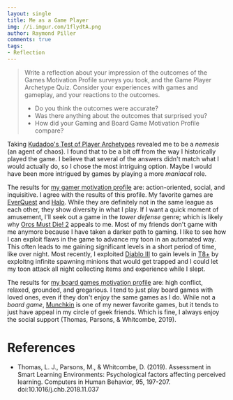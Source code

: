 ```yaml
---
layout: single
title: Me as a Game Player
img: //i.imgur.com/1flydtA.png
author: Raymond Piller
comments: true
tags:
- Reflection
---
```

> Write a reflection about your impression of the outcomes of the Games Motivation Profile surveys you took, and the Game Player Archetype Quiz.
> Consider your experiences with games and gameplay, and your reactions to the outcomes.
> 
> - Do you think the outcomes were accurate?
> - Was there anything about the outcomes that surprised you?
> - How did your Gaming and Board Game Motivation Profile compare?

Taking [Kudadoo's Test of Player Archetypes](https://uquiz.com/go111q) revealed me to be a *nemesis* (an agent of chaos).
I found that to be a bit off from the way I historically played the game.
I believe that several of the answers didn't match what I would actually do, so I chose the most intriguing option.
Maybe I would have been more intrigued by games by playing a more *maniacal* role.

The results for [my gamer motivation profile](https://apps.quanticfoundry.com/profiles/gamerprofile/eazgBSBMPuXi8k32PqYgXY/) are: action-oriented, social, and inquisitive.
I agree with the results of this profile.
My favorite games are [EverQuest](https://www.everquest.com) and [Halo](https://www.halowaypoint.com).
While they are definitely not in the same league as each other, they show diversity in what I play.
If I want a quick moment of amusement, I'll seek out a game in the *tower defense* genre; which is likely why [Orcs Must Die! 2](https://store.steampowered.com/app/201790/Orcs_Must_Die_2/) appeals to me.
Most of my friends don't game with me anymore because I have taken a darker path to gaming.
I like to see how I can exploit flaws in the game to advance my toon in an automated way.
This often leads to me gaining significant levels in a short period of time, like over night.
Most recently, I exploited [Diablo III](https://us.diablo3.com/en/) to gain levels in [T8+](https://d3resource.com/difficulties/) by exploitng infinite spawning minions that would get trapped and I could let my toon attack all night collecting items and experience while I slept.

The results for [my board games motivation profile](https://apps.quanticfoundry.com/profiles/tabletop/eazgBSBMPuXi8k32PqYgXY/) are: high conflict, relaxed, grounded, and gregarious.
I tend to just play board games with loved ones, even if they don't enjoy the same games as I do.
While not a *board game*, [Munchkin](https://www.worldofmunchkin.com/game/) is one of my newer favorite games, but it tends to just have appeal in my circle of geek friends.
Which is fine, I always enjoy the social support (Thomas, Parsons, & Whitcombe, 2019).

# References

- Thomas, L. J., Parsons, M., & Whitcombe, D. (2019). Assessment in Smart Learning Environments: Psychological factors affecting perceived learning. Computers in Human Behavior, 95, 197-207. doi:10.1016/j.chb.2018.11.037